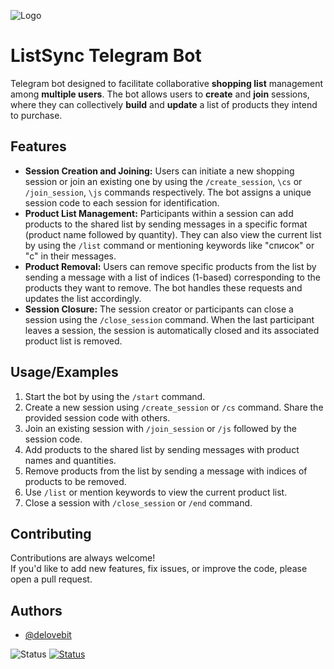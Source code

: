 
![Logo](https://i.imgur.com/PEpnelV.jpg)

# ListSync Telegram Bot

Telegram bot designed to facilitate collaborative **shopping list** management among **multiple users**. The bot allows users to **create** and **join** sessions, where they can collectively **build** and **update** a list of products they intend to purchase.
## Features

- **Session Creation and Joining:** Users can initiate a new shopping session or join an existing one by using the `/create_session`, `\cs` or `/join_session`, `\js` commands respectively. The bot assigns a unique session code to each session for identification.
- **Product List Management:** Participants within a session can add products to the shared list by sending messages in a specific format (product name followed by quantity). They can also view the current list by using the `/list` command or mentioning keywords like "список" or "с" in their messages.
- **Product Removal:** Users can remove specific products from the list by sending a message with a list of indices (1-based) corresponding to the products they want to remove. The bot handles these requests and updates the list accordingly.
- **Session Closure:** The session creator or participants can close a session using the `/close_session` command. When the last participant leaves a session, the session is automatically closed and its associated product list is removed.
## Usage/Examples


1. Start the bot by using the `/start` command.
2. Create a new session using `/create_session` or `/cs` command. Share the provided session code with others.
3. Join an existing session with `/join_session` or `/js` followed by the session code.
4. Add products to the shared list by sending messages with product names and quantities.
5. Remove products from the list by sending a message with indices of products to be removed.
6. Use `/list` or mention keywords to view the current product list.
7. Close a session with `/close_session` or `/end` command.



## Contributing

Contributions are always welcome!\
If you'd like to add new features, fix issues, or improve the code, please open a pull request.
## Authors

- [@delovebit](https://www.github.com/midit)

![Status](https://img.shields.io/badge/Version-1.0-green.svg)
[![Status](https://img.shields.io/badge/Try-on_Telegram-blue.svg)](https://t.me/listsyncbot)


